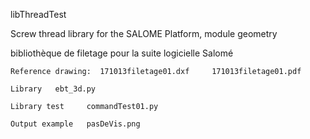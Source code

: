 



libThreadTest

  Screw thread library for the SALOME Platform, module geometry
  
  bibliothèque de filetage pour la suite logicielle Salomé
  
    Reference drawing:  171013filetage01.dxf     171013filetage01.pdf
	
    Library   ebt_3d.py
    
    Library test     commandTest01.py
    
    Output example   pasDeVis.png